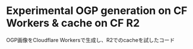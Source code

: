 # Experimental OGP generation on CF Workers & cache on CF R2

OGP画像をCloudflare Workersで生成し、R2でのcacheを試したコード
